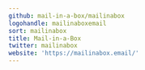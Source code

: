 ```yaml
---
github: mail-in-a-box/mailinabox
logohandle: mailinaboxemail
sort: mailinabox
title: Mail-in-a-Box
twitter: mailinabox
website: 'https://mailinabox.email/'
---
```

